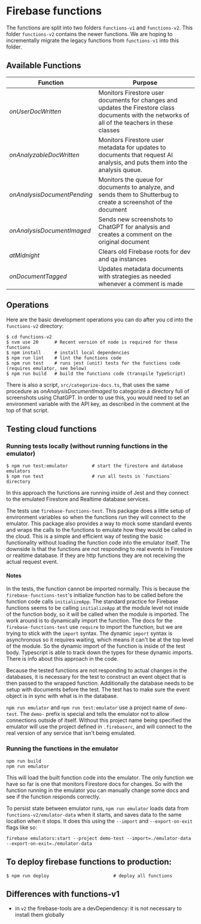 # Firebase functions

The functions are split into two folders `functions-v1` and `functions-v2`. This folder `functions-v2` contains the newer functions. We are hoping to incrementally migrate the legacy functions from `functions-v1` into this folder.

## Available Functions

|Function|Purpose|
|--------|-------|
|_onUserDocWritten_|Monitors Firestore user documents for changes and updates the Firestore class documents with the networks of all of the teachers in these classes|
|_onAnalyzableDocWritten_|Monitors Firestore user metadata for updates to documents that request AI analysis, and puts them into the analysis queue.|
|_onAnalysisDocumentPending_|Monitors the queue for documents to analyze, and sends them to Shutterbug to create a screenshot of the document|
|_onAnalysisDocumentImaged_|Sends new screenshots to ChatGPT for analysis and creates a comment on the original document|
|_atMidnight_|Clears old Firebase roots for dev and qa instances|
|_onDocumentTagged_|Updates metadata documents with strategies as needed whenever a comment is made|


## Operations

Here are the basic development operations you can do after you cd into the `functions-v2` directory:

```shell
$ cd functions-v2
$ nvm use 20      # Recent version of node is required for these functions
$ npm install     # install local dependencies
$ npm run lint    # lint the functions code
$ npm run test    # runs jest (unit) tests for the functions code (requires emulator, see below)
$ npm run build   # build the functions code (transpile TypeScript)
```

There is also a script, `src/categorize-docs.ts`, that uses the same procedure as _onAnalysisDocumentImaged_ to categorize a directory full of screenshots using ChatGPT. In order to use this, you would need to set an environment variable with the API key, as described in the comment at the top of that script.

## Testing cloud functions

### Running tests locally (without running functions in the emulator)

```shell
$ npm run test:emulator         # start the firestore and database emulators
$ npm run test                  # run all tests in `functions` directory
```

In this approach the functions are running inside of Jest and they connect to the emulated Firestore and Realtime database services.

The tests use `firebase-functions-test`. This package does a little setup of environment variables so when the functions run they will connect to the emulator. This package also provides a way to mock some standard events and wraps the calls to the functions to emulate how they would be called in the cloud.  This is a simple and efficient way of testing the basic functionality without loading the function code into the emulator itself. The downside is that the functions are not responding to real events in Firestore or realtime database. If they are http functions they are not receiving the actual request event.

#### Notes

In the tests, the function cannot be imported normally. This is because the `firebase-functions-test`'s initialize function has to be called before the function code calls `initializeApp`. The standard practice for Firebase functions seems to be calling `initializeApp` at the module level not inside of the function body, so it will be called when the module is imported. The work around is to dynamically import the function. The docs for the `firebase-functions-test` use `require` to import the function, but we are trying to stick with the `import` syntax. The dynamic `import` syntax is asynchronous so it requires waiting, which means it can't be at the top level of the module. So the dynamic import of the function is inside of the test body. Typescript is able to track down the types for these dynamic imports. There is info about this approach in the code.

Because the tested functions are not responding to actual changes in the databases, it is necessary for the test to construct an event object that is then passed to the wrapped function. Additionally the database needs to be setup with documents before the test. The test has to make sure the event object is in sync with what is in the database.

`npm run emulator` and `npm run test:emulator` use a project name of `demo-test`. The `demo-` prefix is special and tells the emulator not to allow connections outside of itself. Without this project name being specified the emulator will use the project defined in `.firebaserc`, and will connect to the real version of any service that isn't being emulated.

### Running the functions in the emulator

```shell
npm run build
npm run emulator
```

This will load the built function code into the emulator. The only function we have so far is one that monitors Firestore docs for changes. So with the function running in the emulator you can manually change some docs and see if the function responds correctly.

To persist state between emulator runs, `npm run emulator` loads data from `functions-v2/emulator-data` when it starts, and saves data to the same location when it stops. It does this using the `--import` and `--export-on-exit` flags like so:

```
firebase emulators:start --project demo-test --import=./emulator-data --export-on-exit=./emulator-data
```

## To deploy firebase functions to production:

```shell
$ npm run deploy                        # deploy all functions
```

## Differences with functions-v1

- in `v2` the firebase-tools are a devDependency: it is not necessary to install them globally
